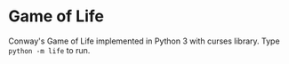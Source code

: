 # Game of Life  

Conway's Game of Life implemented in Python 3 with curses library.
Type `python -m life` to run.
